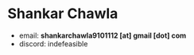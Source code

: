 # Shankar Chawla

- email: **shankarchawla9101112 [at] gmail [dot] com**
- discord: indefeasible
  
